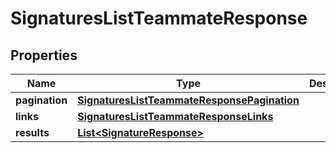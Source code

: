 

# SignaturesListTeammateResponse


## Properties

| Name | Type | Description | Notes |
|------------ | ------------- | ------------- | -------------|
|**pagination** | [**SignaturesListTeammateResponsePagination**](SignaturesListTeammateResponsePagination.md) |  |  [optional] |
|**links** | [**SignaturesListTeammateResponseLinks**](SignaturesListTeammateResponseLinks.md) |  |  [optional] |
|**results** | [**List&lt;SignatureResponse&gt;**](SignatureResponse.md) |  |  [optional] |



